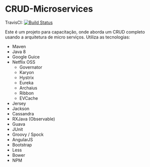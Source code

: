 CRUD-Microservices
==========================================

TravisCI: [![Build Status](https://travis-ci.org/materasystems/crud-microservices.svg?branch=master)](https://travis-ci.org/materasystems/crud-microservices)

Este é um projeto para capacitação, onde aborda um CRUD completo usando a arquitetura de micro serviços. Utiliza as tecnologias:

* Maven
* Java 8
* Google Guice
* Netflix OSS
  * Governator
  * Karyon
  * Hystrix
  * Eureka
  * Archaius
  * Ribbon
  * EVCache
* Jersey
* Jackson
* Cassandra
* RXJava (Observable)
* Guava
* JUnit
* Groovy / Spock
* AngularJS
* Bootstrap
* Less
* Bower
* NPM
